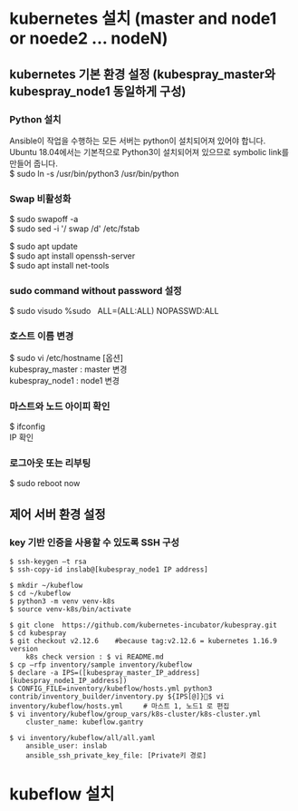 # kubernetes 설치 (master and node1 or noede2 ... nodeN)
## kubernetes 기본 환경 설정 (kubespray_master와 kubespray_node1 동일하게 구성)

### Python 설치
Ansible이 작업을 수행하는 모든 서버는 python이 설치되어져 있어야 합니다. Ubuntu 18.04에서는 기본적으로 Python3이 설치되어져 있으므로 symbolic link를 만들어 줍니다.    
$ sudo ln -s /usr/bin/python3 /usr/bin/python    

### Swap 비활성화    
$ sudo swapoff -a    
$ sudo sed -i '/ swap /d' /etc/fstab    

$ sudo apt update    
$ sudo apt install openssh-server     
$ sudo apt install net-tools      

### sudo command without password 설정
$ sudo visudo 
   %sudo   ALL=(ALL:ALL) NOPASSWD:ALL     

### 호스트 이름 변경 
$ sudo vi /etc/hostname [옵션]      
    kubespray_master : master 변경      
    kubespray_node1 : node1 변경       
### 마스트와 노드 아이피 확인 
$ ifconfig      
    IP 확인       
### 로그아웃 또는 리부팅 
$ sudo reboot now 

## 제어 서버 환경 설정
### key 기반 인증을 사용할 수 있도록 SSH 구성    
```
$ ssh-keygen –t rsa 
$ ssh-copy-id inslab@[kubespray_node1 IP address]

$ mkdir ~/kubeflow
$ cd ~/kubeflow
$ python3 -m venv venv-k8s
$ source venv-k8s/bin/activate

$ git clone  https://github.com/kubernetes-incubator/kubespray.git
$ cd kubespray 
$ git checkout v2.12.6    #because tag:v2.12.6 = kubernetes 1.16.9 version
    k8s check version : $ vi README.md 
$ cp –rfp inventory/sample inventory/kubeflow
$ declare -a IPS=([kubespray_master_IP_address] [kubespray_node1_IP_address]) 
$ CONFIG_FILE=inventory/kubeflow/hosts.yml python3 contrib/inventory_builder/inventory.py ${IPS[@]}$ vi inventory/kubeflow/hosts.yml     # 마스트 1, 노드1 로 편집 
$ vi inventory/kubeflow/group_vars/k8s-cluster/k8s-cluster.yml
    cluster_name: kubeflow.gantry

$ vi inventory/kubeflow/all/all.yaml
    ansible_user: inslab
    ansible_ssh_private_key_file: [Private키 경로] 
```


# kubeflow 설치 

